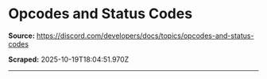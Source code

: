 # Opcodes and Status Codes

**Source:** https://discord.com/developers/docs/topics/opcodes-and-status-codes

**Scraped:** 2025-10-19T18:04:51.970Z

---


